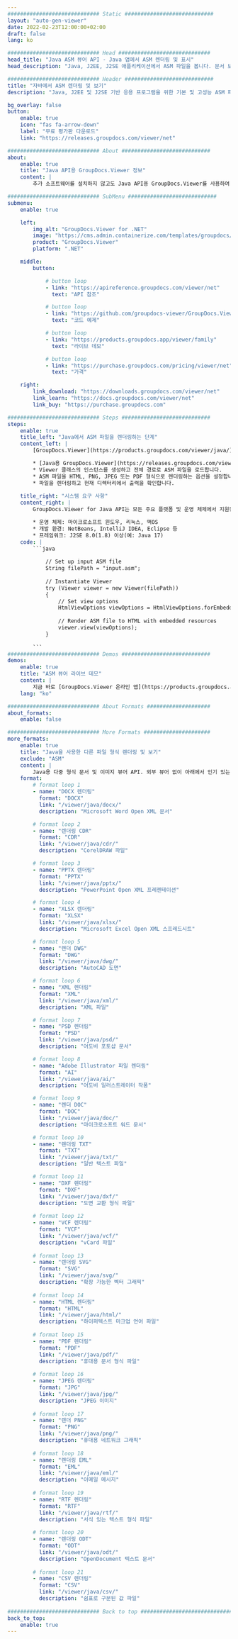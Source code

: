 ```yaml
---
############################# Static ############################
layout: "auto-gen-viewer"
date: 2022-02-23T12:00:00+02:00
draft: false
lang: ko

############################# Head #############################
head_title: "Java ASM 뷰어 API - Java 앱에서 ASM 렌더링 및 표시"
head_description: "Java, J2EE, J2SE 애플리케이션에서 ASM 파일을 봅니다. 문서 보기 옵션을 관리하는 고급 기능을 사용하여 HTML, PDF 또는 이미지 모드에서 170개 이상의 문서 및 이미지 파일 형식 보기를 지원합니다."

############################# Header ############################
title: "자바에서 ASM 렌더링 및 보기" 
description: "Java, J2EE 및 J2SE 기반 응용 프로그램을 위한 기본 및 고성능 ASM 파일 뷰어 API는 출력 문서 형식의 모양을 사용자 지정하는 다양한 추가 기능을 지원합니다." 

bg_overlay: false
button:
    enable: true
    icon: "fas fa-arrow-down"
    label: "무료 평가판 다운로드"
    link: "https://releases.groupdocs.com/viewer/net"

############################# About ############################
about:
    enable: true
    title: "Java API용 GroupDocs.Viewer 정보" 
    content: |
        추가 소프트웨어를 설치하지 않고도 Java API용 GroupDocs.Viewer를 사용하여 Java 응용 프로그램이 HTML, PDF 또는 이미지 모드로 170개 이상의 파일 형식을 표시할 수 있습니다. Microsoft Office, Apache Open Office, Adobe Acrobat Reader 등 개발자는 Microsoft Office, OpenDocument, HTML, PDF, 아카이브, 다이어그램, Photoshop, AutoCAD 및 프로그래밍 언어 형식을 포함한 모든 인기 있는 이미지와 문서 유형을 Java 애플리케이션 내에서 쉽게 볼 수 있습니다. 빠르고 최고 품질의 렌더링.

############################# SubMenu ############################
submenu:
    enable: true

    left:
        img_alt: "GroupDocs.Viewer for .NET"
        image: "https://cms.admin.containerize.com/templates/groupdocs/images/product-logos/90x90-noborder/groupdocs-viewer-net.png"
        product: "GroupDocs.Viewer"
        platform: ".NET"

    middle:
        button:

            # button loop
            - link: "https://apireference.groupdocs.com/viewer/net"
              text: "API 참조"

            # button loop
            - link: "https://github.com/groupdocs-viewer/GroupDocs.Viewer-for-.NET"
              text: "코드 예제"

            # button loop
            - link: "https://products.groupdocs.app/viewer/family"
              text: "라이브 데모"

            # button loop
            - link: "https://purchase.groupdocs.com/pricing/viewer/net"
              text: "가격"

    right:
        link_download: "https://downloads.groupdocs.com/viewer/net"
        link_learn: "https://docs.groupdocs.com/viewer/net"
        link_buy: "https://purchase.groupdocs.com"

############################# Steps ############################
steps:
    enable: true
    title_left: "Java에서 ASM 파일을 렌더링하는 단계" 
    content_left: |
        [GroupDocs.Viewer](https://products.groupdocs.com/viewer/java/)를 사용하면 몇 단계 만에 ASM을 HTML, JPEG, PNG 또는 PDF로 렌더링할 수 있습니다.

        * [Java용 GroupDocs.Viewer](https://releases.groupdocs.com/viewer/java/)를 프로젝트에 대한 종속성으로 추가합니다. 
        * Viewer 클래스의 인스턴스를 생성하고 전체 경로로 ASM 파일을 로드합니다. 
        * ASM 파일을 HTML, PNG, JPEG 또는 PDF 형식으로 렌더링하는 옵션을 설정합니다. 
        * 파일을 렌더링하고 현재 디렉터리에서 출력을 확인합니다. 
        
    title_right: "시스템 요구 사항" 
    content_right: |
        GroupDocs.Viewer for Java API는 모든 주요 플랫폼 및 운영 체제에서 지원됩니다. 아래 코드를 실행하기 전에 시스템에 다음 필수 구성 요소가 설치되어 있는지 확인하십시오.

        * 운영 체제: 마이크로소프트 윈도우, 리눅스, 맥OS 
        * 개발 환경: NetBeans, IntelliJ IDEA, Eclipse 등 
        * 프레임워크: J2SE 8.0(1.8) 이상(예: Java 17) 
    code: |
        ```java
                        
            // Set up input ASM file
            String filePath = "input.asm";
        
            // Instantiate Viewer
            try (Viewer viewer = new Viewer(filePath))
            {
            	// Set view options 
            	HtmlViewOptions viewOptions = HtmlViewOptions.forEmbeddedResources();
                    
            	// Render ASM file to HTML with embedded resources
            	viewer.view(viewOptions);
            }
             
        ```
############################# Demos ############################
demos:
    enable: true
    title: "ASM 뷰어 라이브 데모"
    content: |
        지금 바로 [GroupDocs.Viewer 온라인 앱](https://products.groupdocs.app/viewer/asm) 웹사이트를 방문하여 ASM 파일을 확인하세요.
    lang: "ko"

############################# About Formats ####################
about_formats:
    enable: false

############################# More Formats #####################
more_formats:
    enable: true
    title: "Java을 사용한 다른 파일 형식 렌더링 및 보기"
    exclude: "ASM"
    content: |
        Java용 다중 형식 문서 및 이미지 뷰어 API. 외부 뷰어 없이 아래에서 인기 있는 파일 형식 중 일부를 볼 수 있습니다.
    format: 
        # format loop 1
        - name: "DOCX 렌더링"
          format: "DOCX"
          link: "/viewer/java/docx/"
          description: "Microsoft Word Open XML 문서" 

        # format loop 2
        - name: "렌더링 CDR" 
          format: "CDR"
          link: "/viewer/java/cdr/"
          description: "CorelDRAW 파일" 

        # format loop 3
        - name: "PPTX 렌더링"
          format: "PPTX"
          link: "/viewer/java/pptx/"
          description: "PowerPoint Open XML 프레젠테이션" 

        # format loop 4
        - name: "XLSX 렌더링"
          format: "XLSX"
          link: "/viewer/java/xlsx/"
          description: "Microsoft Excel Open XML 스프레드시트" 

        # format loop 5
        - name: "렌더 DWG"
          format: "DWG"
          link: "/viewer/java/dwg/"
          description: "AutoCAD 도면"

        # format loop 6
        - name: "XML 렌더링"
          format: "XML"
          link: "/viewer/java/xml/"
          description: "XML 파일"

        # format loop 7
        - name: "PSD 렌더링"
          format: "PSD"
          link: "/viewer/java/psd/"
          description: "어도비 포토샵 문서"

        # format loop 8
        - name: "Adobe Illustrator 파일 렌더링"
          format: "AI"
          link: "/viewer/java/ai/"
          description: "어도비 일러스트레이터 작품"

        # format loop 9
        - name: "렌더 DOC"
          format: "DOC"
          link: "/viewer/java/doc/"
          description: "마이크로소프트 워드 문서" 

        # format loop 10
        - name: "렌더링 TXT" 
          format: "TXT"
          link: "/viewer/java/txt/"
          description: "일반 텍스트 파일" 

        # format loop 11
        - name: "DXF 렌더링" 
          format: "DXF"
          link: "/viewer/java/dxf/"
          description: "도면 교환 형식 파일"  
          
        # format loop 12
        - name: "VCF 렌더링"
          format: "VCF"
          link: "/viewer/java/vcf/"
          description: "vCard 파일"  
              
        # format loop 13
        - name: "렌더링 SVG"
          format: "SVG"
          link: "/viewer/java/svg/"
          description: "확장 가능한 벡터 그래픽" 
          
        # format loop 14
        - name: "HTML 렌더링"
          format: "HTML"
          link: "/viewer/java/html/"
          description: "하이퍼텍스트 마크업 언어 파일" 
          
        # format loop 15
        - name: "PDF 렌더링"
          format: "PDF"
          link: "/viewer/java/pdf/"
          description: "휴대용 문서 형식 파일"
          
        # format loop 16
        - name: "JPEG 렌더링"
          format: "JPG"
          link: "/viewer/java/jpg/"
          description: "JPEG 이미지"
          
        # format loop 17
        - name: "렌더 PNG"
          format: "PNG"
          link: "/viewer/java/png/"
          description: "휴대용 네트워크 그래픽" 
          
        # format loop 18
        - name: "렌더링 EML"
          format: "EML"
          link: "/viewer/java/eml/"
          description: "이메일 메시지" 
          
        # format loop 19
        - name: "RTF 렌더링"
          format: "RTF"
          link: "/viewer/java/rtf/"
          description: "서식 있는 텍스트 형식 파일" 
          
        # format loop 20
        - name: "렌더링 ODT"
          format: "ODT"
          link: "/viewer/java/odt/"
          description: "OpenDocument 텍스트 문서" 
          
        # format loop 21
        - name: "CSV 렌더링"
          format: "CSV"
          link: "/viewer/java/csv/"
          description: "쉼표로 구분된 값 파일" 
          
############################# Back to top ###############################
back_to_top:
    enable: true
---
```

